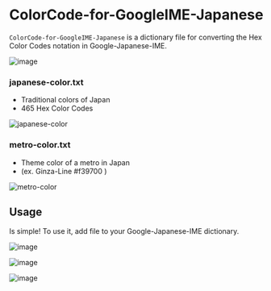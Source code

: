ColorCode-for-GoogleIME-Japanese
================================

```ColorCode-for-GoogleIME-Japanese``` is a dictionary file for converting the Hex Color Codes notation in Google-Japanese-IME.

![image](https://f.cloud.github.com/assets/2749585/2418281/d69805b8-ab3d-11e3-8726-801b375d6e65.png)

### japanese-color.txt

- Traditional colors of Japan
- 465 Hex Color Codes

![japanese-color](https://f.cloud.github.com/assets/2749585/2418273/9b999e7c-ab3d-11e3-9a4b-06ea63d0677f.png)

### metro-color.txt

- Theme color of a metro in Japan
- (ex. Ginza-Line #f39700 )

![metro-color](https://f.cloud.github.com/assets/2749585/2418261/38680e7e-ab3d-11e3-8cb8-f9aaff811571.png)

## Usage

Is simple! To use it, add file to your Google-Japanese-IME dictionary.

![image](https://f.cloud.github.com/assets/2749585/2418286/eb9d08e6-ab3d-11e3-97a1-632064dc54d0.png)

![image](https://f.cloud.github.com/assets/2749585/2418288/f8954d10-ab3d-11e3-9cf7-802bdb7bc4b2.png)

![image](https://f.cloud.github.com/assets/2749585/2418289/fe4b3274-ab3d-11e3-9502-18fa0f2c7a6b.png)

